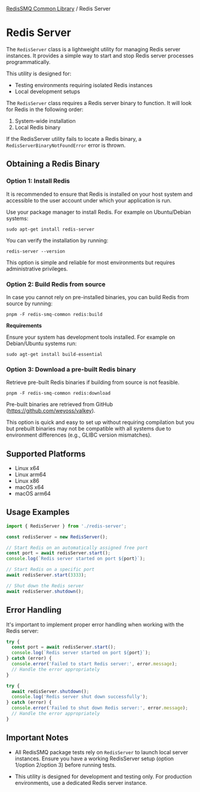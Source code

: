 [RedisSMQ Common Library](../README.md) / Redis Server

# Redis Server

The `RedisServer` class is a lightweight utility for managing Redis server instances. It provides a simple way to start 
and stop Redis server processes programmatically.

This utility is designed for:
- Testing environments requiring isolated Redis instances
- Local development setups

The `RedisServer` class requires a Redis server binary to function. It will look for Redis in the following order:

1. System-wide installation
2. Local Redis binary

If the RedisServer utility fails to locate a Redis binary, a `RedisServerBinaryNotFoundError` error is thrown.

## Obtaining a Redis Binary

### Option 1: Install Redis

It is recommended to ensure that Redis is installed on your host system and accessible to the user account under which 
your application is run.

Use your package manager to install Redis. For example on Ubuntu/Debian systems:

```shell
sudo apt-get install redis-server
```

You can verify the installation by running: 

```shell
redis-server --version
```

This option is simple and reliable for most environments but requires administrative privileges.

### Option 2: Build Redis from source

In case you cannot rely on pre-installed binaries, you can build Redis from source by running:

```shell
pnpm -F redis-smq-common redis:build
```

**Requirements**

Ensure your system has development tools installed. For example on Debian/Ubuntu systems run:

```shell
sudo agt-get install build-essential
```

### Option 3: Download a pre-built Redis binary

Retrieve pre-built Redis binaries if building from source is not feasible.

```shell
pnpm -F redis-smq-common redis:download
```

Pre-built binaries are retrieved from GitHub (https://github.com/weyoss/valkey).

This option is quick and easy to set up without requiring compilation but you but prebuilt binaries may not be compatible 
with all systems due to environment differences (e.g., GLIBC version mismatches).

## Supported Platforms

- Linux x64
- Linux arm64
- Linux x86
- macOS x64
- macOS arm64

## Usage Examples

```javascript
import { RedisServer } from './redis-server';

const redisServer = new RedisServer();

// Start Redis on an automatically assigned free port
const port = await redisServer.start();
console.log(`Redis server started on port ${port}`);

// Start Redis on a specific port
await redisServer.start(3333);

// Shut down the Redis server
await redisServer.shutdown();
```

## Error Handling

It's important to implement proper error handling when working with the Redis server:

```javascript
try {
  const port = await redisServer.start();
  console.log(`Redis server started on port ${port}`);
} catch (error) {
  console.error('Failed to start Redis server:', error.message);
  // Handle the error appropriately
}

try {
  await redisServer.shutdown();
  console.log('Redis server shut down successfully');
} catch (error) {
  console.error('Failed to shut down Redis server:', error.message);
  // Handle the error appropriately
}
```

## Important Notes

- All RedisSMQ package tests rely on `RedisServer` to launch local server instances. Ensure you have a working 
RedisServer setup (option 1/option 2/option 3) before running tests.

- This utility is designed for development and testing only. For production environments, use a dedicated Redis server instance.


